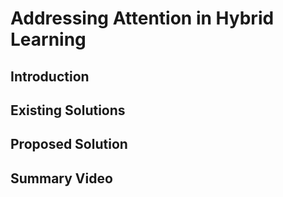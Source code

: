 # Addressing Attention in Hybrid Learning

## Introduction

## Existing Solutions

## Proposed Solution

## Summary Video
